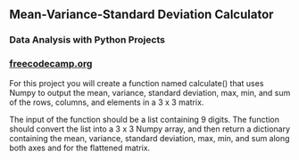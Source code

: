 ## Mean-Variance-Standard Deviation Calculator
### Data Analysis with Python Projects
### [freecodecamp.org](https://www.freecodecamp.org/learn/data-analysis-with-python/data-analysis-with-python-projects/mean-variance-standard-deviation-calculator)

For this project you will create a function named calculate() that uses Numpy to output the mean, variance, standard deviation, max, min, and sum of the rows, columns, and elements in a 3 x 3 matrix.

The input of the function should be a list containing 9 digits. The function should convert the list into a 3 x 3 Numpy array, and then return a dictionary containing the mean, variance, standard deviation, max, min, and sum along both axes and for the flattened matrix.
